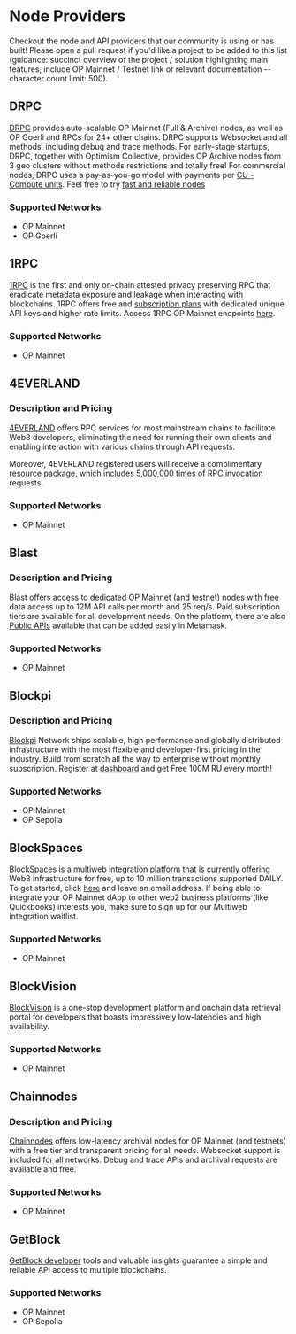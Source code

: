 # Node Providers

Checkout the node and API providers that our community is using or has built! Please open a pull request if you'd like a project to be added to this list (guidance: succinct overview of the project / solution highlighting main features, include OP Mainnet / Testnet link or relevant documentation -- character count limit: 500). 

## DRPC

[DRPC](https://drpc.org/) provides auto-scalable OP Mainnet (Full & Archive) nodes, as well as OP Goerli and RPCs for 24+ other chains. DRPC supports Websocket and all methods, including debug and trace methods. For early-stage startups, DRPC, together with Optimism Collective, provides OP Archive nodes from 3 geo clusters without methods restrictions and totally free! For commercial nodes, DRPC uses a pay-as-you-go model with payments per [CU - Compute units](https://docs.drpc.org/pricing/compute-units). 
Feel free to try [fast and reliable nodes](https://drpc.org/public-endpoints/optimism)

### Supported Networks

- OP Mainnet
- OP Goerli

## 1RPC

[1RPC](https://1rpc.io/) is the first and only on-chain attested privacy preserving RPC that eradicate metadata exposure and leakage when interacting with blockchains. 1RPC offers free and [subscription plans](https://www.1rpc.io/#pricing) with dedicated unique API keys and higher rate limits. Access 1RPC OP Mainnet endpoints [here](https://docs.1rpc.io/overview/supported-networks#optimism).

### Supported Networks

- OP Mainnet

## 4EVERLAND

### Description and Pricing

[4EVERLAND](https://www.4everland.org/) offers RPC services for most mainstream chains to facilitate Web3 developers, eliminating the need for running their own clients and enabling interaction with various chains through API requests.

Moreover, 4EVERLAND registered users will receive a complimentary resource package, which includes 5,000,000 times of RPC invocation requests.

### Supported Networks

*   OP Mainnet

## Blast

### Description and Pricing

[Blast](https://blastapi.io/) offers access to dedicated OP Mainnet (and testnet) nodes with free data access up to 12M API calls per month and 25 req/s. Paid subscription tiers are available for all development needs.
On the platform, there are also [Public APIs](https://blastapi.io/public-api/optimism) available that can be added easily in Metamask.

### Supported Networks

*   OP Mainnet

## Blockpi

### Description and Pricing

[Blockpi](https://blockpi.io/) Network ships scalable, high performance and globally distributed infrastructure with the most flexible and developer-first pricing in the industry. Build from scratch all the way to enterprise without monthly subscription.
Register at [dashboard](https://dashboard.blockpi.io/) and get Free 100M RU every month!

### Supported Networks

*   OP Mainnet
*   OP Sepolia

## BlockSpaces

[BlockSpaces](https://www.blockspaces.com/) is a multiweb integration platform that is currently offering Web3 infrastructure for free, up to 10 million transactions supported DAILY.
To get started, click [here](https://www.blockspaces.com/) and leave an email address. If being able to integrate your OP Mainnet dApp to other web2 business platforms (like Quickbooks) interests you, make sure to sign up for our Multiweb integration waitlist.

### Supported Networks

*   OP Mainnet

## BlockVision

[BlockVision](https://blockvision.org/) is a one-stop development platform and onchain data retrieval portal for developers that boasts impressively low-latencies and high availability.

### Supported Networks

*   OP Mainnet

## Chainnodes

### Description and Pricing

[Chainnodes](https://www.chainnodes.org/) offers low-latency archival nodes for OP Mainnet (and testnets) with a free tier and transparent pricing for all needs. Websocket support is included for all networks. Debug and trace APIs and archival requests are available and free.

### Supported Networks

*   OP Mainnet

## GetBlock

[GetBlock developer](https://getblock.io/en/nodes/optimism/) tools and valuable insights guarantee a simple and reliable API access to multiple blockchains.

### Supported Networks

*   OP Mainnet
*   OP Sepolia
